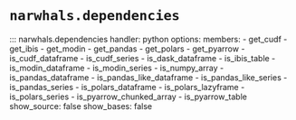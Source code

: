 # `narwhals.dependencies`

::: narwhals.dependencies
    handler: python
    options:
      members:
        - get_cudf
        - get_ibis
        - get_modin
        - get_pandas
        - get_polars
        - get_pyarrow
        - is_cudf_dataframe
        - is_cudf_series
        - is_dask_dataframe
        - is_ibis_table
        - is_modin_dataframe
        - is_modin_series
        - is_numpy_array
        - is_pandas_dataframe
        - is_pandas_like_dataframe
        - is_pandas_like_series
        - is_pandas_series
        - is_polars_dataframe
        - is_polars_lazyframe
        - is_polars_series
        - is_pyarrow_chunked_array
        - is_pyarrow_table
      show_source: false
      show_bases: false
